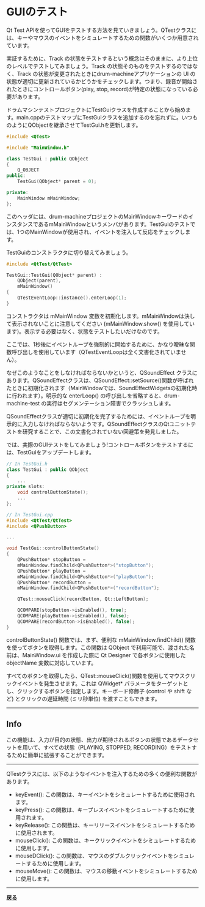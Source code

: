 # GUIのテスト

Qt Test APIを使ってGUIをテストする方法を見ていきましょう。QTestクラスには、キーやマウスのイベントをシミュレートするための関数がいくつか用意されています。

実証するために、Track の状態をテストするという概念はそのままに、より上位のレベルでテストしてみましょう。Track の状態そのものをテストするのではなく、Track の状態が変更されたときにdrum-machineアプリケーションの UI の状態が適切に更新されているかどうかをチェックします。つまり、録音が開始されたときにコントロールボタン(play, stop, record)が特定の状態になっている必要があります。

ドラムマシンテストプロジェクトにTestGuiクラスを作成することから始めます。main.cppのテストマップにTestGuiクラスを追加するのを忘れずに。いつものようにQObjectを継承させてTestGui.hを更新します。

```C++
#include <QTest>

#include "MainWindow.h"

class TestGui : public QObject
{
    Q_OBJECT
public:
    TestGui(QObject* parent = 0);

private:
    MainWindow mMainWindow;
};
```

このヘッダには、drum-machineプロジェクトのMainWindowキーワードのインスタンスであるmMainWindowというメンバがあります。TestGuiのテストでは、1つのMainWindowが使用され、イベントを注入して反応をチェックします。

TestGuiのコンストラクタに切り替えてみましょう。

```C++
#include <QtTest/QtTest>

TestGui::TestGui(QObject* parent) :
    QObject(parent),
    mMainWindow()
{
    QTestEventLoop::instance().enterLoop(1);
}
```

コンストラクタは mMainWindow 変数を初期化します。mMainWindowは決して表示されないことに注意してください (mMainWindow.show() を使用しています)。表示する必要はなく、状態をテストしたいだけなのです。

ここでは、1秒後にイベントループを強制的に開始するために、かなり曖昧な関数呼び出しを使用しています（QTestEventLoopは全く文書化されていません）。

なぜこのようなことをしなければならないかというと、QSoundEffect クラスにあります。QSoundEffectクラスは、QSoundEffect::setSource()関数が呼ばれたときに初期化されます（MainWindowでは、SoundEffectWidgetsの初期化時に行われます）。明示的な enterLoop() の呼び出しを省略すると、drum-machine-test の実行はセグメンテーション障害でクラッシュします。

QSoundEffectクラスが適切に初期化を完了するためには、イベントループを明示的に入力しなければならないようです。QSoundEffectクラスのQtユニットテストを研究することで、この文書化されていない回避策を発見しました。

では、実際のGUIテストをしてみましょう!コントロールボタンをテストするには、TestGuiをアップデートします。

```C++
// In TestGui.h
class TestGui : public QObject
{
    ...
private slots:
    void controlButtonState();
    ...
};

// In TestGui.cpp
#include <QtTest/QtTest>
#include <QPushButton>

...

void TestGui::controlButtonState()
{
    QPushButton* stopButton =
    mMainWindow.findChild<QPushButton*>("stopButton");
    QPushButton* playButton =
    mMainWindow.findChild<QPushButton*>("playButton");
    QPushButton* recordButton =
    mMainWindow.findChild<QPushButton*>("recordButton");

    QTest::mouseClick(recordButton, Qt::LeftButton);

    QCOMPARE(stopButton->isEnabled(), true);
    QCOMPARE(playButton->isEnabled(), false);
    QCOMPARE(recordButton->isEnabled(), false);
}
```

controlButtonState() 関数では、まず、便利な mMainWindow.findChild() 関数を使ってボタンを取得します。この関数は QObject で利用可能で、渡された名前は、MainWindow.ui を作成した際に Qt Designer で各ボタンに使用した objectName 変数に対応しています。

すべてのボタンを取得したら、QTest::mouseClick()関数を使用してマウスクリックイベントを発生させます。これは QWidget* パラメータをターゲットとし、クリックするボタンを指定します。キーボード修飾子 (control や shift など) とクリックの遅延時間 (ミリ秒単位) を渡すこともできます。

***

## Info

この機能は、入力が目的の状態、出力が期待されるボタンの状態であるデータセットを用いて、すべての状態（PLAYING, STOPPED, RECORDING）をテストするために簡単に拡張することができます。

***

QTestクラスには、以下のようなイベントを注入するための多くの便利な関数があります。

* keyEvent(): この関数は、キーイベントをシミュレートするために使用されます。
* keyPress(): この関数は、キープレスイベントをシミュレートするために使用されます。
* keyRelease(): この関数は、キーリリースイベントをシミュレートするために使用されます。
* mouseClick(): この関数は、キークリックイベントをシミュレートするために使用します。
* mouseDClick(): この関数は、マウスのダブルクリックイベントをシミュレートするために使用します。
* mouseMove(): この関数は、マウスの移動イベントをシミュレートするために使用します。

***

**[戻る](../index.html)**
